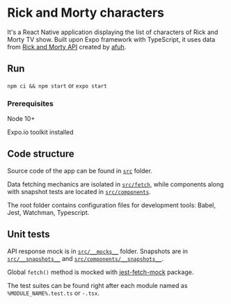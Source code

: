 # Rick and Morty characters
It's a React Native application displaying the list of characters of Rick and Morty TV show. Built upon Expo framework with TypeScript, it uses data from [Rick and Morty API](http://rickandmortyapi.com) created by [afuh](https://github.com/afuh).

## Run
`npm ci && npm start` or `expo start`

### Prerequisites
Node 10+

Expo.io toolkit installed

## Code structure
Source code of the app can be found in [`src`](../master/src) folder.

Data fetching mechanics are isolated in [`src/fetch`](../master/src/fetch), while components along with snapshot tests are located in [`src/components`](../master/src/components).

The root folder contains configuration files for development tools: Babel, Jest, Watchman, Typescript.

## Unit tests
API response mock is in [`src/__mocks__`](../master/src/__mocks__) folder. Snapshots are in [`src/__snapshots__`](../master/src/__snapshots__) and [`src/components/__snapshots__`](../master/src/components/__snapshots__).

Global `fetch()` method is mocked with [jest-fetch-mock](https://github.com/jefflau/jest-fetch-mock) package.

The test suites can be found right after each module named as `%MODULE_NAME%.test.ts` or `-.tsx`.
